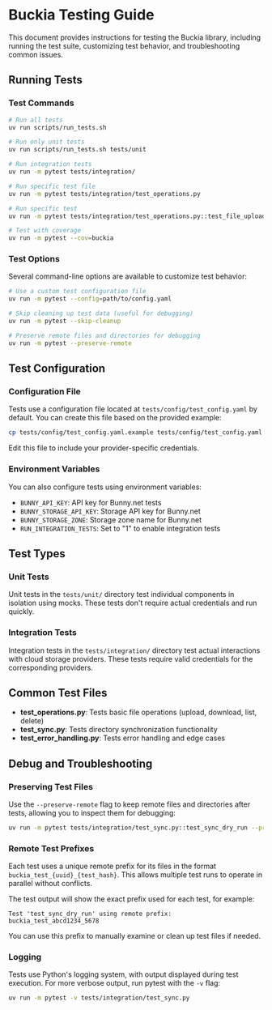 # Buckia Testing Guide

This document provides instructions for testing the Buckia library, including running the test suite, customizing test behavior, and troubleshooting common issues.

## Running Tests

### Test Commands

```bash
# Run all tests
uv run scripts/run_tests.sh

# Run only unit tests
uv run scripts/run_tests.sh tests/unit

# Run integration tests
uv run -m pytest tests/integration/

# Run specific test file
uv run -m pytest tests/integration/test_operations.py

# Run specific test
uv run -m pytest tests/integration/test_operations.py::test_file_upload_download

# Test with coverage
uv run -m pytest --cov=buckia
```

### Test Options

Several command-line options are available to customize test behavior:

```bash
# Use a custom test configuration file
uv run -m pytest --config=path/to/config.yaml

# Skip cleaning up test data (useful for debugging)
uv run -m pytest --skip-cleanup

# Preserve remote files and directories for debugging
uv run -m pytest --preserve-remote
```

## Test Configuration

### Configuration File

Tests use a configuration file located at `tests/config/test_config.yaml` by default. You can create this file based on the provided example:

```bash
cp tests/config/test_config.yaml.example tests/config/test_config.yaml
```

Edit this file to include your provider-specific credentials.

### Environment Variables

You can also configure tests using environment variables:

- `BUNNY_API_KEY`: API key for Bunny.net tests
- `BUNNY_STORAGE_API_KEY`: Storage API key for Bunny.net
- `BUNNY_STORAGE_ZONE`: Storage zone name for Bunny.net
- `RUN_INTEGRATION_TESTS`: Set to "1" to enable integration tests

## Test Types

### Unit Tests

Unit tests in the `tests/unit/` directory test individual components in isolation using mocks. These tests don't require actual credentials and run quickly.

### Integration Tests

Integration tests in the `tests/integration/` directory test actual interactions with cloud storage providers. These tests require valid credentials for the corresponding providers.

## Common Test Files

- **test_operations.py**: Tests basic file operations (upload, download, list, delete)
- **test_sync.py**: Tests directory synchronization functionality
- **test_error_handling.py**: Tests error handling and edge cases

## Debug and Troubleshooting

### Preserving Test Files

Use the `--preserve-remote` flag to keep remote files and directories after tests, allowing you to inspect them for debugging:

```bash
uv run -m pytest tests/integration/test_sync.py::test_sync_dry_run --preserve-remote
```

### Remote Test Prefixes

Each test uses a unique remote prefix for its files in the format `buckia_test_{uuid}_{test_hash}`. This allows multiple test runs to operate in parallel without conflicts.

The test output will show the exact prefix used for each test, for example:

```
Test 'test_sync_dry_run' using remote prefix: buckia_test_abcd1234_5678
```

You can use this prefix to manually examine or clean up test files if needed.

### Logging

Tests use Python's logging system, with output displayed during test execution. For more verbose output, run pytest with the `-v` flag:

```bash
uv run -m pytest -v tests/integration/test_sync.py
```